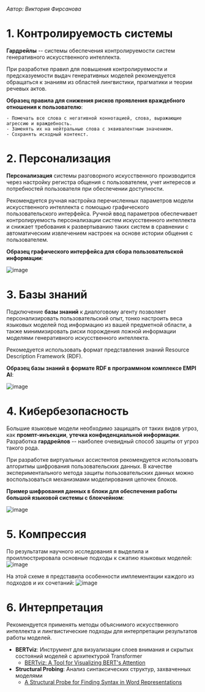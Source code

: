 *Автор: Виктория Фирсанова*

# 1. Контролируемость системы

**Гардрейлы** -- системы обеспечения контролируемости систем генеративного искусственного интеллекта.

При разработке правил для повышения контролируемости и предсказуемости выдач генеративных моделей рекомендуется обращаться к знаниям из областей лингвистики, прагматики и теории речевых актов.

**Образец правила для снижения рисков проявления враждебного отношения к пользователю**:

```
- Помечать все слова с негативной коннотацией, слова, выражающие агрессию и враждебность. 
- Заменять их на нейтральные слова с эквивалентным значением. 
- Сохранять исходный контекст.
```
# 2. Персонализация

**Персонализация** системы разговорного искусственного производится через настройку регистра общения с пользователем, учет интересов и потребностей пользователя при обеспечении доступности.

Рекомендуется ручная настройка перечисленных параметров модели искусственного интеллекта с помощью графического пользовательского интерфейса. Ручной ввод параметров обеспечивает контролируемость персонализации систем искусственного интеллекта и снижает требования к развертыванию таких систем в сравнении с автоматическим извлечением настроек на основе истории общения с пользователем.

**Образец графического интерфейса для сбора пользовательской информации**:

![image](https://github.com/user-attachments/assets/021df51d-ca3e-4550-bdf0-6a39c7b5ea3a)

# 3. Базы знаний

Подключение **базы знаний** к диалоговому агенту позволяет персонализировать пользовательский опыт, тонко настроить веса языковых моделей под информацию из вашей предметной области, а также минимизировать риски порождения ложной информации моделями генеративного искусственного интеллекта. 

Рекомедуется использовать формат представления знаний Resource Description Framework (RDF).

**Образец базы знаний в формате RDF в программном комплексе EMPI AI**:

![image](https://github.com/user-attachments/assets/ce1cf418-6e02-4911-af8c-d3496a3ae7b3)

# 4. Кибербезопасность

Большие языковые модели необходимо защищать от таких видов угроз, как **промпт-инъекции**, **утечка конфиденциальной информации**. Разработка **гардрейлов** -- наиболее очевидный способ защиты от угроз такого рода.

При разработке виртуальных ассистентов рекомендуется использовать алгоритмы шифрования пользовательских данных. В качестве экспериментального метода защиты пользовательских данных можно воспользоваться механизмами моделирования цепочек блоков.

**Пример шифрования данных в блоки для обеспечения работы большой языковой системы с блокчейном**:

![image](https://github.com/user-attachments/assets/33c492ff-ad07-4dc2-a94e-7a234a9d8a4f)

# 5. Компрессия

По результатам научного исследования я выделила и проиллюстрировала основные подходы к сжатию языковых моделей:
![image](https://github.com/user-attachments/assets/a36ff76d-2a8f-4ccb-ac4b-764679f69886)

На этой схеме я представила особенности имплементации каждого из подходов и их сочетаний:
![image](https://github.com/user-attachments/assets/f88db682-34c6-4852-a217-979fbcfe6291)

# 6. Интерпретация

Рекомендуется применять методы объяснимого искусственного интеллекта и лингвистические подходы для интерпретации результатов работы моделей.

- **BERTviz**: Инструмент для визуализации слоев внимания и скрытых состояний моделей с архитектурой Transformer
     - [BERTviz: A Tool for Visualizing BERT's Attention](https://github.com/jessevig/bertviz)
- **Structural Probing**: Анализ синтаксических структур, захваченных моделями
     - [A Structural Probe for Finding Syntax in Word Representations](https://github.com/john-hewitt/structural-probes)
